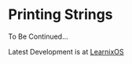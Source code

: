 # Printing Strings

To Be Continued...

Latest Development is at [LearnixOS](https://github.com/learnix-os/LearnixOS/)